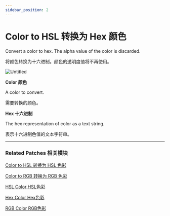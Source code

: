 ```yaml
---
sidebar_position: 2
---
```


# Color to HSL 转换为 Hex 颜色

Convert a color to hex. The alpha value of the color is discarded.

将颜色转换为十六进制。颜色的透明度值将不再使用。

![Untitled](https://s3.us-west-2.amazonaws.com/secure.notion-static.com/510b6b46-1250-48af-885a-2b76919fd9e9/Untitled.png?X-Amz-Algorithm=AWS4-HMAC-SHA256&X-Amz-Content-Sha256=UNSIGNED-PAYLOAD&X-Amz-Credential=AKIAT73L2G45EIPT3X45%2F20220602%2Fus-west-2%2Fs3%2Faws4_request&X-Amz-Date=20220602T163956Z&X-Amz-Expires=86400&X-Amz-Signature=31b3315f6ed4b65fac93e67f6d52c871eea2a13fd99ffbd2afb78aa51e3bf3f3&X-Amz-SignedHeaders=host&response-content-disposition=filename%20%3D%22Untitled.png%22&x-id=GetObject)

**Color 颜色**

A color to convert.

需要转换的颜色。

**Hex 十六进制**

The hex representation of color as a text string.

表示十六进制色值的文本字符串。

------

### Related Patches 相关模块

[Color to HSL 转换为 HSL 色彩](https://www.notion.so/Color-to-HSL-HSL-6e2a89ea828d4210be6dd41e9457a80d)

[Color to RGB 转换为 RGB 色彩](https://www.notion.so/Color-to-RGB-RGB-0a8c20236572452e96fa8d87825b0636)

[HSL Color HSL色彩](https://www.notion.so/HSL-Color-HSL-37a8d828a5c2467a814546c9136e2cf0)

[Hex Color Hex色彩](https://www.notion.so/Hex-Color-Hex-3b7127f39b2d4d25af8190fd8f84976b)

[RGB Color RGB色彩](https://www.notion.so/RGB-Color-RGB-2e777e1624bf47d8a8aac3685e087705)
